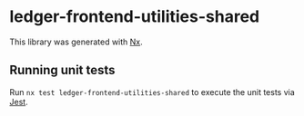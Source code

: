 # ledger-frontend-utilities-shared

This library was generated with [Nx](https://nx.dev).

## Running unit tests

Run `nx test ledger-frontend-utilities-shared` to execute the unit tests via [Jest](https://jestjs.io).
